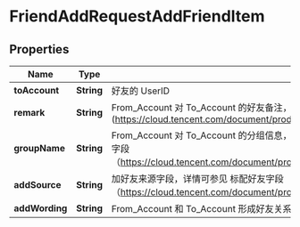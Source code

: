 

# FriendAddRequestAddFriendItem

## Properties

Name | Type | Description | Notes
------------ | ------------- | ------------- | -------------
**toAccount** | **String** | 好友的 UserID | 
**remark** | **String** | From_Account 对 To_Account 的好友备注，详情可参见 标配好友字段(https://cloud.tencent.com/document/product/269/1501#.E6.A0.87.E9.85.8D.E5.A5.BD.E5.8F.8B.E5.AD.97.E6.AE.B5) |  [optional]
**groupName** | **String** | From_Account 对 To_Account 的分组信息，添加好友时只允许设置一个分组，因此使用 String 类型即可，详情可参见 标配好友字段（https://cloud.tencent.com/document/product/269/1501#.E6.A0.87.E9.85.8D.E5.A5.BD.E5.8F.8B.E5.AD.97.E6.AE.B5） |  [optional]
**addSource** | **String** | 加好友来源字段，详情可参见 标配好友字段（https://cloud.tencent.com/document/product/269/1501#.E6.A0.87.E9.85.8D.E5.A5.BD.E5.8F.8B.E5.AD.97.E6.AE.B5） | 
**addWording** | **String** | From_Account 和 To_Account 形成好友关系时的附言信息，详情可参见 标配好友字段（标配好友字段） |  [optional]




